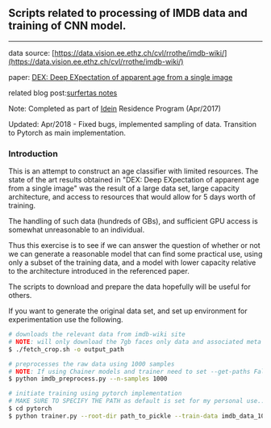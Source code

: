 ## Scripts related to processing of IMDB data and training of CNN model.
---


data source:
[https://data.vision.ee.ethz.ch/cvl/rrothe/imdb-wiki/](https://data.vision.ee.ethz.ch/cvl/rrothe/imdb-wiki/)

paper: [DEX: Deep EXpectation of apparent age from a single
image](https://www.vision.ee.ethz.ch/en/publications/papers/proceedings/eth_biwi_01229.pdf)

related blog post:[surfertas notes](http://surfertas.github.io/deeplearning/2017/04/18/imdbwiki.html)

Note: Completed as part of [Idein](https://idein.jp/) Residence Program (Apr/2017)

Updated:
Apr/2018 - Fixed bugs, implemented sampling of data. Transition to Pytorch as
main implementation.

### Introduction

This is an attempt to construct an age classifier with limited resources. The
state of the art results obtained in "DEX: Deep EXpectation of apparent age from
a single image" was the result of a large data set, large capacity architecture,
and access to resources that would allow for 5 days worth of training.

The handling of such data (hundreds of GBs), and sufficient GPU access is
somewhat unreasonable to an individual. 

Thus this exercise is to see if we can answer the question of whether or not we
can generate a reasonable model that can find some practical use, using only a
subset of the training data, and a model with lower capacity relative to the
architecture introduced in the referenced paper.

The scripts to download and prepare the data hopefully will be useful for
others.

If you want to generate the original data set, and set up environment for
experimentation use the following.
```bash
# downloads the relevant data from imdb-wiki site
# NOTE: will only download the 7gb faces only data and associated meta file
$ ./fetch_crop.sh -o output_path

# preprocesses the raw data using 1000 samples
# NOTE: If using Chainer models and trainer need to set --get-paths False 
$ python imdb_preprocess.py --n-samples 1000

# initiate training using pytorch implementation
# MAKE SURE TO SPECIFY THE PATH as default is set for my personal use...
$ cd pytorch
$ python trainer.py --root-dir path_to_pickle --train-data imdb_data_1000.pkl
```
